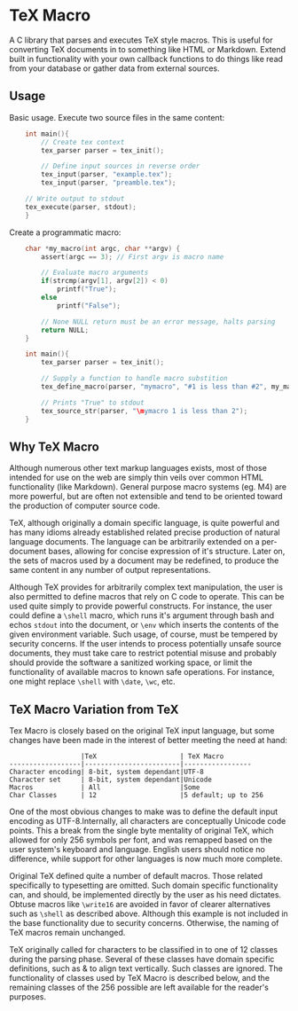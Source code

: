 # TeX Macro

A C library that parses and executes TeX style macros. This is useful for converting TeX documents in to something like HTML or Markdown. Extend built in functionality with your own callback functions to do things like read from your database or gather data from external sources.

## Usage

Basic usage. Execute two source files in the same content:

```C
    int main(){
        // Create tex context
        tex_parser parser = tex_init();

        // Define input sources in reverse order
        tex_input(parser, "example.tex");
        tex_input(parser, "preamble.tex");

	// Write output to stdout
	tex_execute(parser, stdout);
    }
```

Create a programmatic macro:

```C
    char *my_macro(int argc, char **argv) {
        assert(argc == 3); // First argv is macro name

        // Evaluate macro arguments
        if(strcmp(argv[1], argv[2]) < 0)
            printf("True");
        else
            printf("False");

        // None NULL return must be an error message, halts parsing
        return NULL;
    }

    int main(){
        tex_parser parser = tex_init();

        // Supply a function to handle macro substition
        tex_define_macro(parser, "mymacro", "#1 is less than #2", my_macro);

        // Prints "True" to stdout
        tex_source_str(parser, "\mymacro 1 is less than 2");
    }
```

## Why TeX Macro

Although numerous other text markup languages exists, most of those intended for use on the web are simply thin veils over common HTML functionality (like Markdown). General purpose macro systems (eg. M4) are more powerful, but are often not extensible and tend to be oriented toward the production of computer source code.

TeX, although originally a domain specific language, is quite powerful and has many idioms already established related precise production of natural language documents. The language can be arbitrarily extended on a per-document bases, allowing for concise expression of it's structure. Later on, the sets of macros used by a document may be redefined, to produce the same content in any number of output representations.

Although TeX provides for arbitrarily complex text manipulation, the user is also permitted to define macros that rely on C code to operate. This can be used quite simply to provide powerful constructs. For instance, the user could define a `\shell` macro, which runs it's argument through bash and echos `stdout` into the document, or `\env` which inserts the contents of the given environment variable. Such usage, of course, must be tempered by security concerns. If the user intends to process potentially unsafe source documents, they must take care to restrict potential misuse and probably should provide the software a sanitized working space, or limit the functionality of available macros to known safe operations. For instance, one might replace `\shell` with `\date`, `\wc`, etc.

## TeX Macro Variation from TeX

Tex Macro is closely based on the original TeX input language, but some changes have been made in the interest of better meeting the need at hand:

                      |TeX                     | TeX Macro
    ------------------|------------------------|-----------------
    Character encoding| 8-bit, system dependant|UTF-8
    Character set     | 8-bit, system dependant|Unicode
    Macros            | All                    |Some
    Char Classes      | 12                     |5 default; up to 256

One of the most obvious changes to make was to define the default input encoding as UTF-8.Internally, all characters are conceptually Unicode code points. This a break from the single byte mentality of original TeX, which allowed for only 256 symbols per font, and was remapped based on the user system's keyboard and language. English users should notice no difference, while support for other languages is now much more complete.

Original TeX defined quite a number of default macros. Those related specifically to typesetting are omitted. Such domain specific functionality can, and should, be implemented directly by the user as his need dictates. Obtuse macros like `\write16` are avoided in favor of clearer alternatives such as `\shell` as described above. Although this example is not included in the base functionality due to security concerns.  Otherwise, the naming of TeX macros remain unchanged.

TeX originally called for characters to be classified in to one of 12 classes during the parsing phase. Several of these classes have domain specific definitions, such as & to align text vertically. Such classes are ignored. The functionality of classes used by TeX Macro is described below, and the remaining classes of the 256 possible are left available for the reader's purposes.
